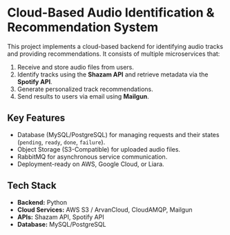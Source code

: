 # Cloud-Based Audio Identification & Recommendation System

This project implements a cloud-based backend for identifying audio tracks and providing recommendations. It consists of multiple microservices that:

1. Receive and store audio files from users.
2. Identify tracks using the **Shazam API** and retrieve metadata via the **Spotify API**.
3. Generate personalized track recommendations.
4. Send results to users via email using **Mailgun**.

## Key Features
- Database (MySQL/PostgreSQL) for managing requests and their states (`pending`, `ready`, `done`, `failure`).
- Object Storage (S3-Compatible) for uploaded audio files.
- RabbitMQ for asynchronous service communication.
- Deployment-ready on AWS, Google Cloud, or Liara.

## Tech Stack
- **Backend:** Python  
- **Cloud Services:** AWS S3 / ArvanCloud, CloudAMQP, Mailgun  
- **APIs:** Shazam API, Spotify API  
- **Database:** MySQL/PostgreSQL  

